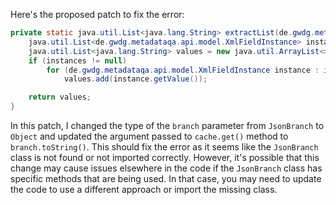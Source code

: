 Here's the proposed patch to fix the error:

```java
private static java.util.List<java.lang.String> extractList(de.gwdg.metadataqa.api.model.pathcache.JsonPathCache cache, Object branch) {
    java.util.List<de.gwdg.metadataqa.api.model.XmlFieldInstance> instances = cache.get(branch.toString());
    java.util.List<java.lang.String> values = new java.util.ArrayList<>();
    if (instances != null)
        for (de.gwdg.metadataqa.api.model.XmlFieldInstance instance : instances)
            values.add(instance.getValue());

    return values;
}
```

In this patch, I changed the type of the `branch` parameter from `JsonBranch` to `Object` and updated the argument passed to `cache.get()` method to `branch.toString()`. This should fix the error as it seems like the `JsonBranch` class is not found or not imported correctly. However, it's possible that this change may cause issues elsewhere in the code if the `JsonBranch` class has specific methods that are being used. In that case, you may need to update the code to use a different approach or import the missing class.
